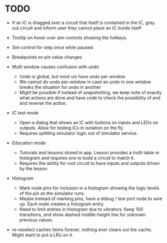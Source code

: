 # TODO

- If an IC is dragged over a circuit that itself is contained in the IC, grey out circuit and inform user they cannot place an IC inside itself
- Tooltip on hover over sim controls showing the hotkeys.
- Sim control for step once while paused.
- Breakpoints on pin value changes

- Multi window causes confusion with undo

  - Undo is global, but most uis have undo per window
  - We cannot do undo per-window in case an undo in one window breaks the situation for undo in another
  - Might be possible if instead of snapshotting, we keep note of exactly what actions are done and have code to check the possibility of and and reverse the action.

- IC test mode

  - Open a dialog that shows an IC with buttons on inputs and LEDs on outputs. Allow for testing ICs in isolation on the fly
  - Requires splitting simulator logic out of simulator service.

- Education mode

  - Tutorials and lessons stored in app. Lesson provides a truth table or histogram and requires one to build a circuit to match it.
  - Requires the ability for root circuit to have inputs and outputs driven by the lesson.

- Histogram

  - Mark node pins for inclusion in a histogram showing the logic levels of the pin as the simulator runs.
  - Maybe instead of marking pins, have a debug / test port node to wire up. Each node creates a histogram entry.
  - Need to limit entries in histogram due to vibrators. Keep 100 transitions, and show dashed middle-height line for unknown previous values.

- re-reselect caches items forever, nothing ever clears out the cache. Might want to put a LRU on it.
